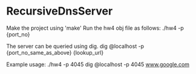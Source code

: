 # RecursiveDnsServer

Make the project using 'make'
Run the hw4 obj file as follows:
  ./hw4 -p {port_no}
  
The server can be queried using dig.
  dig @localhost -p {port_no_same_as_above} {lookup_url}
  
Example usage:
  ./hw4 -p 4045
  dig @localhost -p 4045 www.google.com
